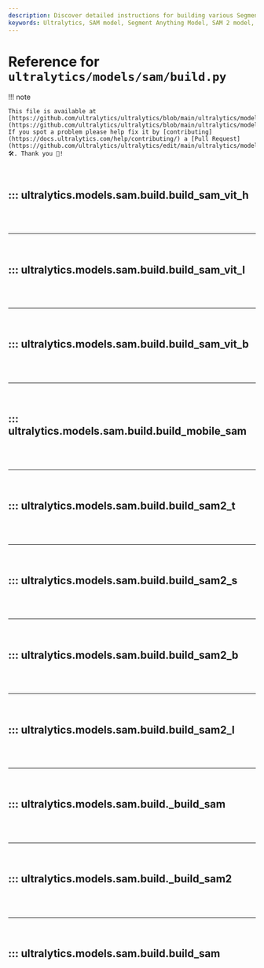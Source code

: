 ```yaml
---
description: Discover detailed instructions for building various Segment Anything Model (SAM) and Segment Anything Model 2 (SAM 2) architectures with Ultralytics, including SAM ViT and Mobile-SAM.
keywords: Ultralytics, SAM model, Segment Anything Model, SAM 2 model, Segment Anything Model 2,  SAM ViT, Mobile-SAM, model building, deep learning, AI
---
```


# Reference for `ultralytics/models/sam/build.py`

!!! note

    This file is available at [https://github.com/ultralytics/ultralytics/blob/main/ultralytics/models/sam/build.py](https://github.com/ultralytics/ultralytics/blob/main/ultralytics/models/sam/build.py). If you spot a problem please help fix it by [contributing](https://docs.ultralytics.com/help/contributing/) a [Pull Request](https://github.com/ultralytics/ultralytics/edit/main/ultralytics/models/sam/build.py) 🛠️. Thank you 🙏!

<br>

## ::: ultralytics.models.sam.build.build_sam_vit_h

<br><br><hr><br>

## ::: ultralytics.models.sam.build.build_sam_vit_l

<br><br><hr><br>

## ::: ultralytics.models.sam.build.build_sam_vit_b

<br><br><hr><br>

## ::: ultralytics.models.sam.build.build_mobile_sam

<br><br><hr><br>

## ::: ultralytics.models.sam.build.build_sam2_t

<br><br><hr><br>

## ::: ultralytics.models.sam.build.build_sam2_s

<br><br><hr><br>

## ::: ultralytics.models.sam.build.build_sam2_b

<br><br><hr><br>

## ::: ultralytics.models.sam.build.build_sam2_l

<br><br><hr><br>

## ::: ultralytics.models.sam.build._build_sam

<br><br><hr><br>

## ::: ultralytics.models.sam.build._build_sam2

<br><br><hr><br>

## ::: ultralytics.models.sam.build.build_sam

<br><br>
